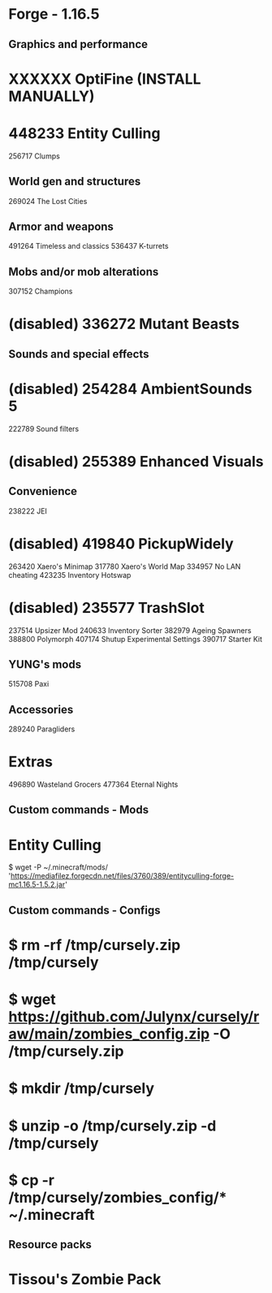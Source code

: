 ##
# Forge - 1.16.5
##

## Graphics and performance

# XXXXXX OptiFine (INSTALL MANUALLY)
# 448233 Entity Culling
256717 Clumps

## World gen and structures

269024 The Lost Cities

## Armor and weapons

491264 Timeless and classics
536437 K-turrets

## Mobs and/or mob alterations

307152 Champions
# (disabled) 336272 Mutant Beasts

## Sounds and special effects

# (disabled) 254284 AmbientSounds 5
222789 Sound filters
# (disabled) 255389 Enhanced Visuals

## Convenience

238222 JEI
# (disabled) 419840 PickupWidely
263420 Xaero's Minimap
317780 Xaero's World Map
334957 No LAN cheating
423235 Inventory Hotswap
# (disabled) 235577 TrashSlot
237514 Upsizer Mod
240633 Inventory Sorter
382979 Ageing Spawners
388800 Polymorph
407174 Shutup Experimental Settings
390717 Starter Kit

## YUNG's mods

515708 Paxi

## Accessories

289240 Paragliders

# Extras

496890 Wasteland Grocers
477364 Eternal Nights

## Custom commands - Mods

# Entity Culling
$ wget -P ~/.minecraft/mods/ 'https://mediafilez.forgecdn.net/files/3760/389/entityculling-forge-mc1.16.5-1.5.2.jar'

## Custom commands - Configs

# $ rm -rf /tmp/cursely.zip /tmp/cursely
# $ wget https://github.com/Julynx/cursely/raw/main/zombies_config.zip -O /tmp/cursely.zip
# $ mkdir /tmp/cursely
# $ unzip -o /tmp/cursely.zip -d /tmp/cursely
# $ cp -r /tmp/cursely/zombies_config/* ~/.minecraft

## Resource packs

# Tissou's Zombie Pack
